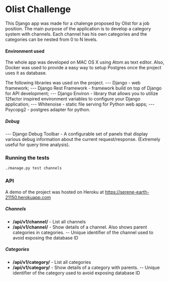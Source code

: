 # Olist Challenge

This Django app was made for a chalenge proposed by Olist for a job position.
The main purpose of the application is to develop a category system with channels.
Each channel has his own categories and the categories can be nested from 0 to N levels.

#### Environment used

The whole app was developed on MAC OS X using Atom as text editor. Also, Docker was used to provide a easy way to setup Postgres once the project uses it as database.

The following libraries was used on the project.
--- Django - web framework;
--- Django Rest Framework -  framework build on top of Django for API development;
--- Django Environ - library that allows you to utilize 12factor inspired environment variables to configure your Django application;
--- Whitenoise - static file serving for Python web apps;
--- Psycopg2 - postgres adapter for python.
##### Debug
--- Django Debug Toolbar - A configurable set of panels that display various debug information about the current request/response. (Extremely useful for query time analysis).

### Running the tests

```
./manage.py test channels
```

### API
A demo of the project was hosted on Heroku at https://serene-earth-21150.herokuapp.com

##### Channels
- <GET> **/api/v1/channel/** - List all channels
- <GET> **/api/v1/channel/<uuid>** - Show details of a channel. Also shows parent categories in categories.
-- <uuid> Unique identifier of the channel used to avoid exposing the database ID

##### Categories
- <GET> **/api/v1/category/** - List all categories
- <GET> **/api/v1/category/<uuid>** - Show details of a category with parents.
-- <uuid> Unique identifier of the category used to avoid exposing database ID
